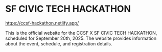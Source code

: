 # SF CIVIC TECH HACKATHON 

https://ccsf-hackathon.netlify.app/

This is the official website for the CCSF X SF CIVIC TECH HACKATHON, scheduled for September 20th, 2025. The website provides information about the event, schedule, and registration details.


